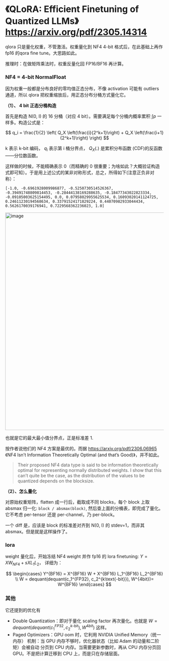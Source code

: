 # 《QLoRA: Efficient Finetuning of Quantized LLMs》 https://arxiv.org/pdf/2305.14314

qlora 只是量化权重，不管激活。权重量化到 NF4 4-bit 格式后，在此基础上再作 fp16 的qora fine tune。大思路如此。

推理时：在做矩阵乘法时，权重反量化回 FP16/BF16 再计算。

### NF4 = 4-bit NormalFloat

因为权重一般都是分布良好的零均值正态分布，不像 activation 可能有 outliers 通道，所以 qlora 把权重缩放后，用正态分布分桶方式量化它。

**（1）、 4 bit 正态分桶构造**

首先是构造 N(0, I) 的 16 分桶（对应 4 bit）。需要满足每个分桶内概率累积 $\int p$ 一样多。构造公式是：

$$
q_i = \frac{1}{2} \left( Q_X \left(\frac{i}{2^k+1}\right) + Q_X \left(\frac{i+1}{2^k+1}\right) \right)
$$

k 表示 k-bit 编码， $q_i$ 表示第 i 桶分界点， $Q_X(.)$ 是累积分布函数 (CDF)的反函数——分位数函数。

这样做的时候，不能精确表示 0（而精确的 0 很重要；为啥如此？大概验证构造式即可知）。于是用上述公式的某非对称形式，总之，所得如下(注意正负非对称）：

```
[-1.0, -0.6961928009986877, -0.5250730514526367,
-0.39491748809814453, -0.28444138169288635, -0.18477343022823334,
-0.09105003625154495, 0.0, 0.07958029955625534, 0.16093020141124725,
0.24611230194568634, 0.33791524171829224, 0.44070982933044434,
0.5626170039176941, 0.7229568362236023, 1.0]
```

<img width="1100" height="692" alt="image" src="https://github.com/user-attachments/assets/3f600121-ec6a-464e-b0bc-f2103c00f9fe" />

也就是它的最大最小值分界点，正是标准差 1.

按作者说他们的 NF4 方案是最优的。而据 https://arxiv.org/pdf/2306.06965 《NF4 Isn’t Information Theoretically Optimal (and that’s Good)》，并不如此。
> Their proposed NF4 data type is said to be information theoretically optimal for representing
normally distributed weights. I show that this can’t quite be the case, as the distribution of the
values to be quantized depends on the blocksize.

**（2）、怎么量化**

对原始权重矩阵，flatten 成一行后，截取成不同 blocks，每个 block 上取 absmax 归一化: `block / absmax(block)`, 然后查上面的分桶表，即完成了量化。它不考虑 per-tensor 还是 per-channel，乃 per-block。

一个 diff 是，应该是 block 的标准差对齐到 N(0, I) 的 stdev=1，而非其 absmax。但是就是这样操作了。

### lora

weight 量化后，开始冻结 NF4 weight 并作 fp16 的 lora finetuning: $Y = X W_{NF4} + s X L_1 L_2$， 详细为：

$$
\begin{cases}
Y^{BF16} = X^{BF16} W + X^{BF16} L_1^{BF16} L_2^{BF16} \\
W = dequant(dequant(c_1^{FP32}, c_2^{k\text{-bit}}), W^{4bit})= W^{BF16}
\end{cases}
$$

### 其他

它还提到的优化有
- Double Quantization：即对于量化 scaling factor 再次量化。也就是 $W = dequant(dequant(c_1^{FP32}, c_2^{k\text{-bit}}), W^{4bit})$ 这样。
- Paged Optimizers：GPU oom 时，它利用 NVIDIA Unified Memory（统一内存） 机制：当 GPU 内存不够时，优化器状态（比如 Adam 的动量和二阶矩）会被自动 分页到 CPU 内存。当需要更新参数时，再从 CPU 内存分页回 GPU。不是把计算迁移到 CPU 上，而是只在存储层面。
